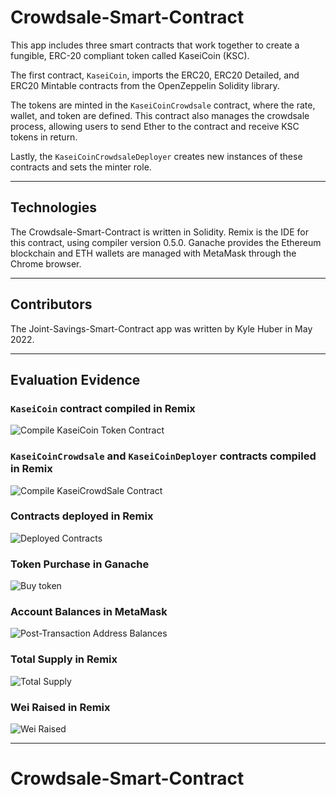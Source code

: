 # Crowdsale-Smart-Contract

This app includes three smart contracts that work together to create a fungible, ERC-20 compliant token called KaseiCoin (KSC).

The first contract, `KaseiCoin`, imports the ERC20, ERC20 Detailed, and ERC20 Mintable contracts from the OpenZeppelin Solidity library.

The tokens are minted in the `KaseiCoinCrowdsale` contract, where the rate, wallet, and token are defined. This contract also manages the crowdsale process, allowing users to send Ether to the contract and receive KSC tokens in return.

Lastly, the `KaseiCoinCrowdsaleDeployer` creates new instances of these contracts and sets the minter role.

---

## Technologies

The Crowdsale-Smart-Contract is written in Solidity. Remix is the IDE for this contract, using compiler version 0.5.0. Ganache provides the Ethereum blockchain and ETH wallets are managed with MetaMask through the Chrome browser.

---

## Contributors

The Joint-Savings-Smart-Contract app was written by Kyle Huber in May 2022.

---

## Evaluation Evidence

### `KaseiCoin` contract compiled in Remix

![Compile KaseiCoin Token Contract](https://user-images.githubusercontent.com/69730757/170773217-05b26daf-62d4-4f68-ab06-36cfade51184.png)

### `KaseiCoinCrowdsale` and `KaseiCoinDeployer` contracts compiled in Remix

![Compile KaseiCrowdSale Contract](https://user-images.githubusercontent.com/69730757/170773539-0380aa58-027a-4738-8a8b-52559fdb08e9.png)

### Contracts deployed in Remix

![Deployed Contracts](https://user-images.githubusercontent.com/69730757/170773844-b2c9ec15-9df3-48be-814e-b35d2e10be7d.png)

### Token Purchase in Ganache

![Buy token](https://user-images.githubusercontent.com/69730757/170773985-c3eb20f9-2ad6-436f-b5b1-c46c45fda498.png)

### Account Balances in MetaMask

![Post-Transaction Address Balances](https://user-images.githubusercontent.com/69730757/170774045-95896668-139a-4bf7-94be-3f1a92e7fbfc.png)

### Total Supply in Remix

![Total Supply](https://user-images.githubusercontent.com/69730757/170774083-fefe77fe-811c-456f-826e-f2161ae540b4.png)

### Wei Raised in Remix

![Wei Raised](https://user-images.githubusercontent.com/69730757/170774102-c3b0180a-fce3-44e5-975e-d81b1e499c1b.png)


---

# Crowdsale-Smart-Contract

